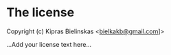 # The license

Copyright (c) Kipras Bielinskas <bielkakb@gmail.com]>

...Add your license text here...